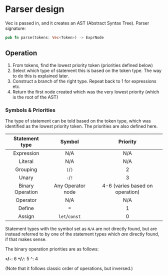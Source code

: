 # Parser design
Vec<Token> is passed in, and it creates an AST (Abstract Syntax Tree). Parser signature:

```rs
pub fn parse(tokens: Vec<Token>) -> ExprNode
```

## Operation
1. From tokens, find the lowest priority token (priorities defined below)
2. Select which type of statement this is based on the token type. The way to do this is explained later.
3. Construct a branch of the right type. Repeat back to 1 for expressions etc.
4. Return the first node created which was the very lowest priority (which is the root of the AST)

### Symbols & Priorities
The type of statement can be told based on the token type, which was identified as the lowest priority token. The priorities are also defined here.

| **Statement type** |  **Symbol**      | **Priority**                    |
|:------------------:|:----------------:|:-------------------------------:|
| Expression         | N/A              | N/A                             |
| Literal            | N/A              | N/A                             |
| Grouping           | `(`/`)`          | 2                               |
| Unary              | `-`/`!`          | 3                               |
| Binary Operation   | Any Operator node| 4-6 (varies based on operation) |
| Operator           | N/A              | N/A                             |
| Define             | `=`              | 1                               |
| Assign             | `let`/`const`    | 0                               |

Statement types with the symbol set as `N/A` are not directly found, but are instead referred to by one of the statement types which *are* directly found, if that makes sense.

The binary operation priorities are as follows:

**`+`/`-`**: 6
**`*`/`/`**: 5
**`^`**: 4

(Note that it follows classic order of operations, but inversed.)
